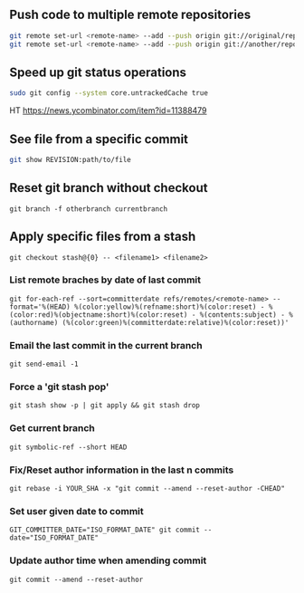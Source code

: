 ## Push code to multiple remote repositories
```bash
git remote set-url <remote-name> --add --push origin git://original/repo.git
git remote set-url <remote-name> --add --push origin git://another/repo.git
```


## Speed up git status operations
```bash
sudo git config --system core.untrackedCache true
```
HT https://news.ycombinator.com/item?id=11388479


## See file from a specific commit
```bash
git show REVISION:path/to/file
```


## Reset git branch without checkout
```
git branch -f otherbranch currentbranch
```


## Apply specific files from a stash
```
git checkout stash@{0} -- <filename1> <filename2>
```

### List remote braches by date of last commit
```
git for-each-ref --sort=committerdate refs/remotes/<remote-name> --format='%(HEAD) %(color:yellow)%(refname:short)%(color:reset) - %(color:red)%(objectname:short)%(color:reset) - %(contents:subject) - %(authorname) (%(color:green)%(committerdate:relative)%(color:reset))'
```

### Email the last commit in the current branch
```
git send-email -1

```

### Force a 'git stash pop'
```
git stash show -p | git apply && git stash drop

```

### Get current branch
```
git symbolic-ref --short HEAD
```


### Fix/Reset author information in the last n commits
```
git rebase -i YOUR_SHA -x "git commit --amend --reset-author -CHEAD"
```

### Set user given date to commit
```
GIT_COMMITTER_DATE="ISO_FORMAT_DATE" git commit --date="ISO_FORMAT_DATE"
```

### Update author time when amending commit
```
git commit --amend --reset-author
```
